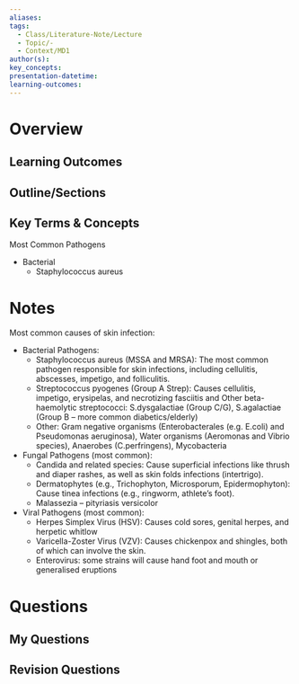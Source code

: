 ```yaml
---
aliases: 
tags:
  - Class/Literature-Note/Lecture
  - Topic/-
  - Context/MD1
author(s): 
key_concepts: 
presentation-datetime: 
learning-outcomes:
---
```



# Overview
## Learning Outcomes

## Outline/Sections

## Key Terms & Concepts
Most Common Pathogens
- Bacterial
	- Staphylococcus aureus

# Notes
Most common causes of skin infection:
- Bacterial Pathogens:
	- Staphylococcus aureus (MSSA and MRSA): The most common pathogen responsible for skin infections, including cellulitis, abscesses, impetigo, and folliculitis.
	- Streptococcus pyogenes (Group A Strep): Causes cellulitis, impetigo, erysipelas, and necrotizing fasciitis and Other beta-haemolytic streptococci: S.dysgalactiae (Group C/G), S.agalactiae (Group B – more common diabetics/elderly)
	- Other: Gram negative organisms (Enterobacterales (e.g. E.coli) and Pseudomonas aeruginosa), Water organisms (Aeromonas and Vibrio species), Anaerobes (C.perfringens), Mycobacteria
- Fungal Pathogens (most common):
	- Candida and related species: Cause superficial infections like thrush and diaper rashes, as well as skin folds infections (intertrigo).
	- Dermatophytes (e.g., Trichophyton, Microsporum, Epidermophyton): Cause tinea infections (e.g., ringworm, athlete’s foot).
	- Malassezia – pityriasis versicolor
- Viral Pathogens (most common):
	- Herpes Simplex Virus (HSV): Causes cold sores, genital herpes, and herpetic whitlow
	- Varicella-Zoster Virus (VZV): Causes chickenpox and shingles, both of which can involve the skin.
	- Enterovirus: some strains will cause hand foot and mouth or generalised eruptions

# Questions

## My Questions
## Revision Questions




